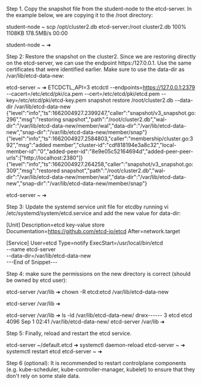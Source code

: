 Step 1. Copy the snapshot file from the student-node to the etcd-server. In the example below, we are copying it to the /root directory:

student-node ~  scp /opt/cluster2.db etcd-server:/root
cluster2.db                                                                                                        100% 1108KB 178.5MB/s   00:00

student-node ~ ➜


Step 2: Restore the snapshot on the cluster2. Since we are restoring directly on the etcd-server, we can use the endpoint https:/127.0.0.1. Use the same certificates that were identified earlier. Make sure to use the data-dir as /var/lib/etcd-data-new:

etcd-server ~ ➜  ETCDCTL_API=3 etcdctl --endpoints=https://127.0.0.1:2379 --cacert=/etc/etcd/pki/ca.pem --cert=/etc/etcd/pki/etcd.pem --key=/etc/etcd/pki/etcd-key.pem snapshot restore /root/cluster2.db --data-dir /var/lib/etcd-data-new
{"level":"info","ts":1662004927.2399247,"caller":"snapshot/v3_snapshot.go:296","msg":"restoring snapshot","path":"/root/cluster2.db","wal-dir":"/var/lib/etcd-data-new/member/wal","data-dir":"/var/lib/etcd-data-new","snap-dir":"/var/lib/etcd-data-new/member/snap"}
{"level":"info","ts":1662004927.2584803,"caller":"membership/cluster.go:392","msg":"added member","cluster-id":"cdf818194e3a8c32","local-member-id":"0","added-peer-id":"8e9e05c52164694d","added-peer-peer-urls":["http://localhost:2380"]}
{"level":"info","ts":1662004927.264258,"caller":"snapshot/v3_snapshot.go:309","msg":"restored snapshot","path":"/root/cluster2.db","wal-dir":"/var/lib/etcd-data-new/member/wal","data-dir":"/var/lib/etcd-data-new","snap-dir":"/var/lib/etcd-data-new/member/snap"}

etcd-server ~ ➜


Step 3: Update the systemd service unit file for etcdby running vi /etc/systemd/system/etcd.service and add the new value for data-dir:

[Unit]
Description=etcd key-value store
Documentation=https://github.com/etcd-io/etcd
After=network.target

[Service]
User=etcd
Type=notify
ExecStart=/usr/local/bin/etcd \
--name etcd-server \
--data-dir=/var/lib/etcd-data-new \
---End of Snippet---


Step 4: make sure the permissions on the new directory is correct (should be owned by etcd user):

etcd-server /var/lib ➜  chown -R etcd:etcd /var/lib/etcd-data-new

etcd-server /var/lib ➜


etcd-server /var/lib ➜  ls -ld /var/lib/etcd-data-new/
drwx------ 3 etcd etcd 4096 Sep  1 02:41 /var/lib/etcd-data-new/
etcd-server /var/lib ➜


Step 5: Finally, reload and restart the etcd service.

etcd-server ~/default.etcd ➜  systemctl daemon-reload
etcd-server ~ ➜  systemctl restart etcd
etcd-server ~ ➜


Step 6 (optional): It is recommended to restart controlplane components (e.g. kube-scheduler, kube-controller-manager, kubelet) to ensure that they don't rely on some stale data.